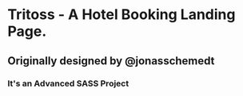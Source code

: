 # Tritoss - A Hotel Booking Landing Page.
## Originally designed by @jonasschemedt
### It's an Advanced SASS Project